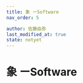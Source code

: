 ```yaml
---
title: 象 ーSoftware
nav_order: 5

author: 佐藤由弥
last_modified_at: true
state: notyet
---
```


# 象 ーSoftware
